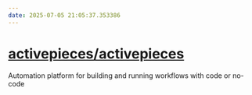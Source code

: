 ```yaml
---
date: 2025-07-05 21:05:37.353386
---
```


# [activepieces/activepieces](https://github.com/activepieces/activepieces)

Automation platform for building and running workflows with code or no-code